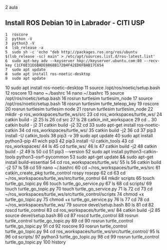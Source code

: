 2 aula

## Install ROS Debian 10 in Labrador - CITI USP

    1  roscore
    2  python -V
    3  python3 -V
    4  lsb_release -a
    5  sudo sh -c 'echo "deb http://packages.ros.org/ros/ubuntu $(lsb_release -sc) main" > /etc/apt/sources.list.d/ros-latest.list'
    6  sudo apt-key adv --keyserver hkp://keyserver.ubuntu.com:80 --recv-key C1CF6E31E6BADE8868B172B4F42ED6FBAB17C654
    7  sudo apt update
    8  sudo apt install ros-noetic-desktop
    9  sudo apt update
   10  sudo apt install ros-noetic-desktop
   11  source /opt/ros/noetic/setup.bash
   12  roscore
   13  nano ~./bashrc
   14  nano ~/.bashrc
   15  source /opt/ros/noetic/setup.bash
   16  rosrun turtlesim turtlesim_node 
   17  source /opt/ros/noetic/setup.bash
   18  rosrun turtlesim turtle_teleop_key 
   19  roscore
   20  rosrun turtlesim turtlesim node
   21  rosrun turtlesim turtlesim_node 
   22  mkdir -p ros_workspaces/turtle_ws/src
   23  cd ros_workspaces/turtle_ws/
   24  catkin build - j2
   25  ls
   26  cd src
   27  ls
   28  catkin_init_workspace
   29  cd ..
   30  catkin build - j2
   31  catkin build -j2
   32  cd
   33  sudo apt-get install ros-noetic-catkin
   34  cd ros_workspaces/turtle_ws/
   35  catkin build -j2
   36  cd
   37  pip3 install -U catkin_tools
   38  pip3 -v
   39  sudo apt update
   40  sudo apt install python3-pip
   41  wich pip3
   42  pip3 install -U catkin_tools
   43  cd ros_workspaces/
   44  ls
   45  cd turtle_ws/
   46  ls
   47  catkin build -j2
   48  catkin build - j2
   49  ls
   50  cd
   51  pip3 --version
   52  sudo apt install python3-catkin-tools python3-osrf-pycommon
   53  sudo apt-get update && sudo apt-get install build-essential
   54  cd ros_workspaces/turtle_ws/
   55  ls
   56  catkin build -j2
   57  ls
   58  cd
   59  nano ~/.bashrc
   60  cd ~/ros_workspaces/turtle_ws/src
   61  catkin_create_pkg turtle_control rospy roscpp
   62  cd
   63  cd ~/ros_workspaces/turtle_ws/src/turtle_control
   64  mkdir scripts
   65  touch turtle_go_topic.py
   66  touch turtle_go_service.py
   67  ls
   68  cd scripts/
   69  touch turtle_go_topic.py
   70  touch turtle_go_service.py
   71  ls
   72  cd
   73  cd ~/ros_workspaces/turtle_ws/src/turtle_control/scripts
   74  chmod +x turtle_go_topic.py
   75  chmod +x turtle_go_service.py
   76  ls
   77  cd
   78  cd ~/ros_workspaces/turtle_ws/
   79  source devel/setup.bash
   80  ls
   81  cd
   82  roscd turtle_control
   83  cd ros_workspaces/turtle_ws/
   84  catkin build -j2
   85  source devel/setup.bash
   86  cd
   87  roscd turtle_control
   88  rosrun turtle_control turtle_go_topic.py 
   89  cd
   90  rosrun turtle_control turtle_go_topic.py 
   91  cd
   92  roscore
   93  rosrun turtle_control turtle_go_topic.py 
   94  cd ros_workspaces/turtle_ws/src/turtle_control/
   95  ls
   96  cd scripts/
   97  python3 turtle_go_topic.py 
   98  cd
   99  rosrun turtle_control turtle_go_topic.py 
  100  history


